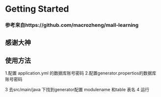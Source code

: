 # Getting Started

### 参考来自https://github.com/macrozheng/mall-learning

## 感谢大神

## 使用方法

1.配置 application.yml 的数据库账号密码
2.配置generator.propertios的数据库账号密码

3 去src/main/java 下找到generator配置 modulename 和table 表名
4 运行